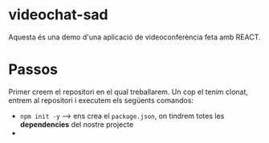 # videochat-sad

Aquesta és una demo d'una aplicació de videoconferència feta amb REACT.

# Passos

Primer creem el repositori en el qual treballarem.
Un cop el tenim clonat, entrem al repositori i executem els següents comandos:
- `npm init -y` --> ens crea el `package.json`, on tindrem totes les **dependencies** del nostre projecte
- 
